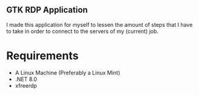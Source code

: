 ## GTK RDP Application

I made this application for myself to lessen the amount of steps that
I have to take in order to connect to the servers of my (current) job.

# Requirements

- A Linux Machine (Preferably a Linux Mint)
- .NET 8.0
- xfreerdp




